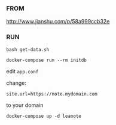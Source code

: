 ### FROM 

http://www.jianshu.com/p/58a999ccb32e

### RUN 

```
bash get-data.sh
```

```
docker-compose run --rm initdb
```

edit `app.conf`

change:

    site.url=https://note.mydomain.com

to your domain

```
docker-compose up -d leanote
```

